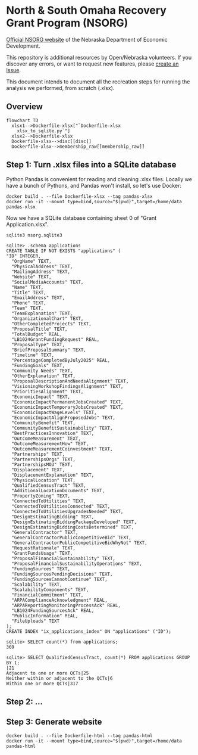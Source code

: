 # North & South Omaha Recovery Grant Program (NSORG)

[Official NSORG website](https://opportunity.nebraska.gov/programs/recovery/nsorg/)
of the Nebraska Department of Economic Development.

This repository is additional resources by Open/Nebraska volunteers.
If you discover any errors, or want to request new features, please
[create an Issue](https://github.com/opennebraska/ops-referral/issues).

This document intends to document all the recreation steps for running the
analysis we performed, from scratch (.xlsx).

## Overview

```mermaid
flowchart TD
  xlsx1-->Dockerfile-xlsx["`Dockerfile-xlsx
    xlsx_to_sqlite.py`"]
  xlsx2-->Dockerfile-xlsx
  Dockerfile-xlsx-->disc[[disc]]
  Dockerfile-xlsx-->membership_raw[[membership_raw]]
```

## Step 1: Turn .xlsx files into a SQLite database

Python Pandas is convenient for reading and cleaning .xlsx files. 
Locally we have a bunch of Pythons, and Pandas won't install, so let's use Docker:

    docker build . --file Dockerfile-xlsx --tag pandas-xlsx
    docker run -it --mount type=bind,source="$(pwd)",target=/home/data pandas-xlsx

Now we have a SQLite database containing sheet 0 of "Grant Application.xlsx".

```
sqlite3 nsorg.sqlite3

sqlite> .schema applications
CREATE TABLE IF NOT EXISTS "applications" (
"ID" INTEGER,
  "OrgName" TEXT,
  "PhysicalAddress" TEXT,
  "MailingAddress" TEXT,
  "Website" TEXT,
  "SocialMediaAccounts" TEXT,
  "Name" TEXT,
  "Title" TEXT,
  "EmailAddress" TEXT,
  "Phone" TEXT,
  "Team" TEXT,
  "TeamExplanation" TEXT,
  "OrganizationalChart" TEXT,
  "OtherCompletedProjects" TEXT,
  "ProposalTitle" TEXT,
  "TotalBudget" REAL,
  "LB1024GrantFundingRequest" REAL,
  "ProposalType" TEXT,
  "BriefProposalSummary" TEXT,
  "Timeline" TEXT,
  "PercentageCompletedByJuly2025" REAL,
  "FundingGoals" TEXT,
  "Community Needs" TEXT,
  "OtherExplanation" TEXT,
  "ProposalDescriptionAndNeedsAlignment" TEXT,
  "VisioningWorkshopFindingsAlignment" TEXT,
  "PrioritiesAlignment" TEXT,
  "EconomicImpact" TEXT,
  "EconomicImpactPermanentJobsCreated" TEXT,
  "EconomicImpactTemporaryJobsCreated" TEXT,
  "EconomicImpactWageLevels" TEXT,
  "EconomicImpactAlignProposedJobs" TEXT,
  "CommunityBenefit" TEXT,
  "CommunityBenefitSustainability" TEXT,
  "BestPracticesInnovation" TEXT,
  "OutcomeMeasurement" TEXT,
  "OutcomeMeasurementHow" TEXT,
  "OutcomeMeasurementCoinvestment" TEXT,
  "Partnerships" TEXT,
  "PartnershipsOrgs" TEXT,
  "PartnershipsMOU" TEXT,
  "Displacement" TEXT,
  "DisplacementExplanation" TEXT,
  "PhysicalLocation" TEXT,
  "QualifiedCensusTract" TEXT,
  "AdditionalLocationDocuments" TEXT,
  "PropertyZoning" TEXT,
  "ConnectedToUtilities" TEXT,
  "ConnectedToUtilitiesConnected" TEXT,
  "ConnectedToUtilitiesUpgradesNeeded" TEXT,
  "DesignEstimatingBidding" TEXT,
  "DesignEstimatingBiddingPackageDeveloped" TEXT,
  "DesignEstimatingBiddingCostsDetermined" TEXT,
  "GeneralContractor" TEXT,
  "GeneralContractorPublicCompetitiveBid" TEXT,
  "GeneralContractorPublicCompetitiveBidWhyNot" TEXT,
  "RequestRationale" TEXT,
  "GrantFundsUsage" TEXT,
  "ProposalFinancialSustainability" TEXT,
  "ProposalFinancialSustainabilityOperations" TEXT,
  "FundingSources" TEXT,
  "FundingSourcesPendingDecisions" TEXT,
  "FundingSourcesCannotContinue" TEXT,
  "Scalability" TEXT,
  "ScalabilityComponents" TEXT,
  "FinancialCommitment" TEXT,
  "ARPAComplianceAcknowledgment" REAL,
  "ARPAReportingMonitoringProcessAck" REAL,
  "LB1024FundingSourcesAck" REAL,
  "PublicInformation" REAL,
  "FileUploads" TEXT
);
CREATE INDEX "ix_applications_index" ON "applications" ("ID");

sqlite> SELECT count(*) from applications;
369

sqlite> SELECT QualifiedCensusTract, count(*) FROM applications GROUP BY 1;
|21
Adjacent to one or more QCTs|25
Neither within or adjacent to the QCTs|6
Within one or more QCTs|317
```

## Step 2: ...

## Step 3: Generate website

    docker build . --file Dockerfile-html --tag pandas-html
    docker run -it --mount type=bind,source="$(pwd)",target=/home/data pandas-html


